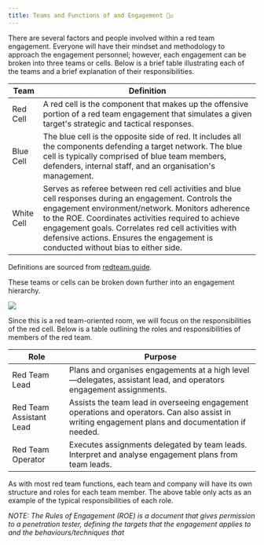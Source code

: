 ```yaml
---
title: Teams and Functions of and Engagement 🧑‍⚖️
---
```

There are several factors and people involved within a red team engagement. Everyone will have their mindset and methodology to approach the engagement personnel; however, each engagement can be broken into three teams or cells. Below is a brief table illustrating each of the teams and a brief explanation of their responsibilities.

|Team|Definition|
|---|---|
|Red Cell|A red cell is the component that makes up the offensive portion of a red team engagement that simulates a given target's strategic and tactical responses.|
|Blue Cell|The blue cell is the opposite side of red. It includes all the components defending a target network. The blue cell is typically comprised of blue team members, defenders, internal staff, and an organisation's management.|
|White Cell|Serves as referee between red cell activities and blue cell responses during an engagement. Controls the engagement environment/network. Monitors adherence to the ROE. Coordinates activities required to achieve engagement goals. Correlates red cell activities with defensive actions. Ensures the engagement is conducted without bias to either side.|

Definitions are sourced from [redteam.guide](https://redteam.guide/docs/definitions).

These teams or cells can be broken down further into an engagement hierarchy.

![](Pasted%20image%2020240123131625.png)

Since this is a red team-oriented room, we will focus on the responsibilities of the red cell. Below is a table outlining the roles and responsibilities of members of the red team.

|Role|Purpose|
|---|---|
|Red Team Lead|Plans and organises engagements at a high level—delegates, assistant lead, and operators engagement assignments.|
|Red Team Assistant Lead|Assists the team lead in overseeing engagement operations and operators. Can also assist in writing engagement plans and documentation if needed.|
|Red Team Operator|Executes assignments delegated by team leads. Interpret and analyse engagement plans from team leads.|

As with most red team functions, each team and company will have its own structure and roles for each team member. The above table only acts as an example of the typical responsibilities of each role.

*NOTE: The Rules of Engagement (ROE) is a document that gives permission to a penetration tester, defining the targets that the engagement applies to and the behaviours/techniques that*